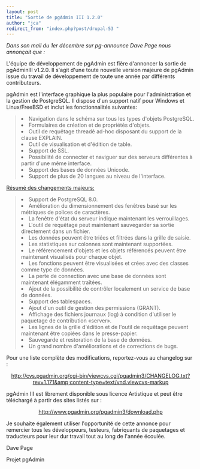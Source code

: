 ```yaml
---
layout: post
title: "Sortie de pgAdmin III 1.2.0"
author: "jca"
redirect_from: "index.php?post/drupal-53 "
---
```



<p></p>

<!--more-->


<p>

<em>Dans son mail du 1er décembre sur pg-announce Dave Page nous annonçait que : </em>

</p>

<p>

L'équipe de développement de pgAdmin est fière d'annoncer la sortie de pgAdminIII v1.2.0. Il s'agit d'une toute nouvelle version majeure de pgAdmin issue du travail de développement de toute une année par différents contributeurs.</p>

<p>

pgAdmin est l'interface graphique la plus populaire pour l'administration et la gestion de PostgreSQL. Il dispose d'un support natif pour Windows et Linux/FreeBSD et inclut les fonctionnalités suivantes:

</p>

<blockquote><p>

<li>Navigation dans le schéma sur tous les types d'objets PostgreSQL.

</li>

<li>Formulaires de création et de propriétés d'objets.

</li>

<li>Outil de requêtage threadé ad-hoc disposant du support de la clause EXPLAIN.

</li>

<li>Outil de visualisation et d'édition de table.

</li>

<li>Support de SSL.

</li>

<li>Possibilité de connecter et naviguer sur des serveurs différentes à partir d'une même interface.

</li>

<li>Support des bases de données Unicode.

</li>

<li>Support de plus de 20 langues au niveau de l'interface.

</li>

</p></blockquote>

<p>

<ins>Résumé des changements majeurs:</ins>

</p>

<blockquote><p>

<li>Support de PostgreSQL 8.0.

</li>

<li>Amélioration du dimensionnement des fenêtres basé sur les métriques de polices de caractères.

</li>

<li>La fenêtre d'état du serveur indique maintenant les verrouillages.

</li>

<li>L'outil de requêtage peut maintenant sauvegarder sa sortie directement dans un fichier.

</li>

<li>Les données peuvent être triées et filtrées dans la grille de saisie.

</li>

<li>Les statistiques sur colonnes sont maintenant supportées.

</li>

<li>Le référencement d'objets et les objets référencés peuvent être maintenant visualisés pour chaque objet.

</li>

<li>Les fonctions peuvent être visualisées et crées avec des classes comme type de données.

</li>

<li>La perte de connection avec une base de données sont maintenant élégamment traîtées.

</li>

<li>Ajout de la possibilité de contrôler localement un service de base de données.

</li>

<li>Support des tablespaces.

</li>

<li>Ajout d'un outil de gestion des permissions (GRANT).

</li>

<li>Affichage des fichiers journaux (log) à condition d'utiliser le paquetage de contribution «server».

</li>

<li>Les lignes de la grille d'édition et de l'outil de requêtage peuvent maintenant être copiées dans le presse-papier.

</li>

<li>Sauvegarde et restoration de la base de données.

</li>

<li>Un grand nombre d'améliorations et de corrections de bugs.

</li>

</p></blockquote>

<p>

Pour une liste complète des modifications, reportez-vous au changelog sur :

</p>

<center>

<a href="http://cvs.pgadmin.org/cgi-bin/viewcvs.cgi/pgadmin3/CHANGELOG.txt?rev=1.171&amp;content-type=text/vnd.viewcvs-markup">http://cvs.pgadmin.org/cgi-bin/viewcvs.cgi/pgadmin3/CHANGELOG.txt?rev=1.171&amp;content-type=text/vnd.viewcvs-markup</a>

</center>

<p>

pgAdmin III est librement disponible sous licence Artistique et peut être téléchargé à partir des sites listés sur :

</p>

<center>

<a href="http://www.pgadmin.org/pgadmin3/download.php">http://www.pgadmin.org/pgadmin3/download.php</a>

</center>

<p>

Je souhaite également utiliser l'opportunité de cette annonce pour remercier tous les développeurs, testeurs, fabriquants de paquetages et traducteurs pour leur dur travail tout au long de l'année écoulée.

</p>

<p>

Dave Page<br />

Projet pgAdmin

</p>